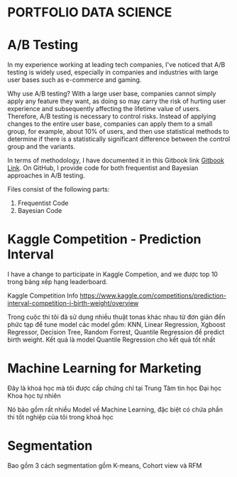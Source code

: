 # PORTFOLIO DATA SCIENCE 
# A/B Testing

In my experience working at leading tech companies, I've noticed that A/B testing is widely used, especially in companies and industries with large user bases such as e-commerce and gaming.

Why use A/B testing? With a large user base, companies cannot simply apply any feature they want, as doing so may carry the risk of hurting user experience and subsequently affecting the lifetime value of users. Therefore, A/B testing is necessary to control risks. Instead of applying changes to the entire user base, companies can apply them to a small group, for example, about 10% of users, and then use statistical methods to determine if there is a statistically significant difference between the control group and the variants.

In terms of methodology, I have documented it in this Gitbook link [Gitbook Link](https://app.gitbook.com/o/VfRPaxLWrwVO1zxPDj2s/s/iggGa4mab2uKFxO1Zj5M/). On GitHub, I provide code for both frequentist and Bayesian approaches in A/B testing.

Files consist of the following parts:
1. Frequentist Code
2. Bayesian Code

# Kaggle Competition - Prediction Interval

I have a change to participate in Kaggle Competion, and we được top 10 trong bảng xếp hạng leaderboard.

Kaggle Competition Info https://www.kaggle.com/competitions/prediction-interval-competition-i-birth-weight/overview

Trong cuộc thi tôi đã sử dụng nhiều thuật tonas khác nhau từ đơn giản đến phức tạp để tune model các model gồm:
KNN, Linear Regression, Xgboost Regressor, Decision Tree, Random Forrest, Quantile Regression để predict birth weight. Kết quả là model Quantile Regression cho kết quả tốt nhất

# Machine Learning for Marketing

Đây là khoá học mà tôi được cấp chứng chỉ tại Trung Tâm tin học Đại học Khoa học tự nhiên

Nó bảo gồm rất nhiều Model về Machine Learning, đặc biệt có chứa phần thi tốt nghiệp của tôi trong khoá học

# Segmentation

Bao gồm 3 cách segmentation gồm K-means, Cohort view và RFM

